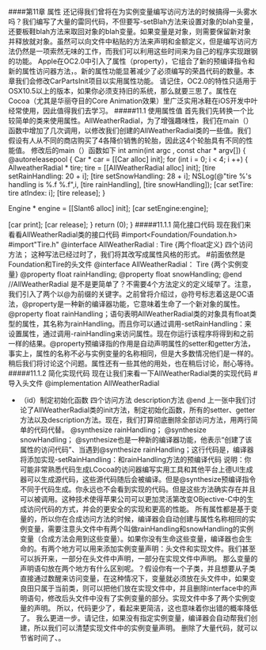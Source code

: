 ####第11章 属性
还记得我们曾将在为实例变量编写访问方法的时候搞得一头雾水吗？我们编写了大量的雷同代码，不但要写-setBlah方法来设置对象的blah变量，还要板鞋blah方法来取回对象的blah变量。如果变量是对象，则需要保留新对象并释放就对象。虽然可以向文件中粘贴的方法来声明和金额定义，但是编写访问方法仍然是一项索然无味的工作，而我们可以利用这些时间来为自己的程序实现跟钢的功能。
Apple在OC2.0中引入了属性（property），它组合了新的预编译指令和新的属性访问器方法，。新的属性功能显著减少了必须编写的荣昌代码的数量。本章我们会修改CarPartsInit项目以实用属性功能。
请记住，OC2.0的特性只适用于OSX10.5以上的版本，如果你必须支持旧的系统，那么就要三思了。属性在Cocoa（尤其是华丽夺目的Core Animation效果）里广泛实用冰鞋在iOS开发中叶经常使用，因此值得我们去学习。
#####11.1 使用属性值
首先我们先转换一个比较简单的类来使用属性。AllWeatherRadial，为了增强趣味性，我们在main（）函数中增加了几次调用，以修改我们创建的AllWeatherRadial类的一些值。我们假设有人从不同的商店购买了4各降价销售的轮胎，因此这4个轮胎具有不同的性能值。
修改后的main（）函数如下
int amin(int argc , const char * argv[])
{
@autoreleasepool
{
Car * car = [[Car alloc] init];
for (int i = 0; i < 4; i ++)
{
AllweatherRadial * tire;
tire = [[AllWeatherRadial alloc] init];
[tire setRainHandling: 20 + i];
[tire setSnowHandling: 28 + i];
NSLog(@"tire %'s handling is %.f %.f",i,
[tire rainHandling], [tire snowHandling]);
[car setTire: tire atIndex: i];
[tire release];
}

Engine * engine = [[Slant6 alloc] init];
[car setEngine:engine];

[car print];
[car release];
}
return (0);
}
#####11.1.1 简化接口代码
现在我们来看看AllWeatherRadial类的接口代码
#import<Foundation/Foundation.h>
#import"Tire.h"
@interface AllWeatherRadial : Tire
{两个float定义}
四个访问方法；
这种写法已经过时了，我们将其改写成属性风格的形式。
#前面依然是Foundation和Tire的头文件
@interface AllWeatherRadial： Tire
{两个实例变量}
@property float rainHandling;
@property float snowHandling;
@end //AllWeatherRadial
是不是更简单了？不需要4个方法定义的定义域举了。注意，我们引入了两个以@为前缀的关键字。之前曾将介绍过，@符号标志着这是OC语法，@property是一种新的编译器功能，它意味着生命了一个新对象的属性。
@property float rainHandling；语句表明AllWeatherRadial类的对象具有float类型的属性，其名称为rainHandling。而且你可以通过调用-setRainHandling：来设置属性，通过调用-rainHandling来访问属性。现在你运行该程序将得到和之前一样的结果。@property预编译指的作用是自动声明属性的setter和getter方法，事实上，属性的名称不必与实例变量的名称相同，但是大多数情况他们是一样的。稍后我们将讨论这个问题。属性还有一些其他的用处，也在稍后讨论，耐心等待。
#####11.1.2 简化实现代码
现在让我们来看一下AllWeatherRadial类的实现代码
#导入头文件
@implementation AllWeatherRadial
- （id）制定初始化函数
四个访问方法
description方法
@end
上一张中我们讨论了AllWeatherRadial类的init方法，制定初始化函数，所有的setter、getter方法以及description方法。现在，我们打算彻底删除全部访问方法，用两行简单的代码代替。
@synthesize rainHandling；
@synthesize snowHandling；
@synthesize也是一种新的编译器功能，他表示“创建了该属性的访问代码”、当遇到@synthesize rainHandling；这行代码是，编译器将添加实现-setRainHandling：和rainHandling方法的预编译代码
说明：你可能非常熟悉代码生成LCocoa的访问器编写实用工具和其他平台上德UI生成器可以生成源代码，这些源代码随后会被编译。但是@synthesize预编译指令不同于代码生成。你永远也不会看到实现的代码。但是这些方法确实存在并且可以被调用。这种技术使得苹果公司可以更加灵活第改变OBjective-C中的生成访问代码的方式，并会的更安全的实现和更高的性能。
所有属性都是基于变量的，所以你在合成访问方法的时候，编译器会自动创建与属性名称相同的实例变量，需要注意头文件中有两个叫做rainHandling和snowHandling的实例变量（合成方法会用到这些变量）。如果你没有生命这些变量，编译器也会生命的。有两个地方可以用来添加实例变量声明：头文件和实现文件。我们甚至可以拆开来，一部分在头文件中声明，一部分在实现文件中声明。
那么变量的声明语句放在两个地方有什么区别呢。？假设你有一个子类，并且想要从子类直接通过数醒来访问变量，在这种情况下，变量就必须放在头文件中，如果变良田只属于当前类，则可以把他们放在实现文件中，并且删除interface中的声明语句，修改后头文件中没有了实例变量的部分。实现文件中多了两个实例变量的声明。
所以，代码更少了，看起来更简洁，这也意味着你出错的概率降低了。
我么更进一步。请记住，如果没有指定实例变量，编译器会自动帮我们创建，所以我们可以清楚实现文件中的实例变量声明。
删除了大量代码，就可以节省时间了、。

